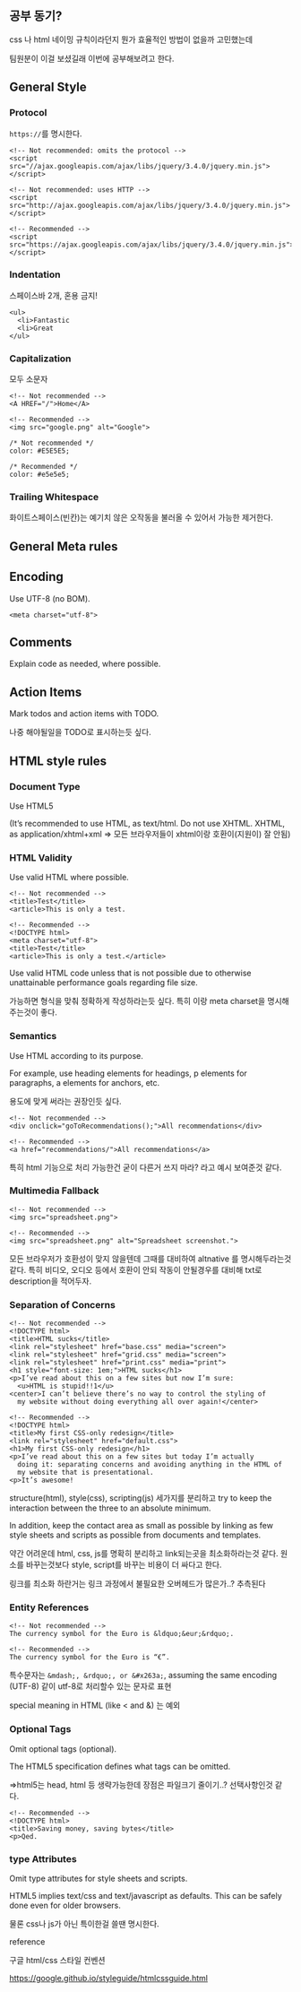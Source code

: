 ## 공부 동기? 

css 나 html 네이밍 규칙이라던지 뭔가 효율적인 방법이 없을까 고민했는데

팀원분이 이걸 보셨길래 이번에 공부해보려고 한다.

## General Style

### Protocol

```https://```를 명시한다.

```
<!-- Not recommended: omits the protocol -->
<script src="//ajax.googleapis.com/ajax/libs/jquery/3.4.0/jquery.min.js"></script>

<!-- Not recommended: uses HTTP -->
<script src="http://ajax.googleapis.com/ajax/libs/jquery/3.4.0/jquery.min.js"></script>

<!-- Recommended -->
<script src="https://ajax.googleapis.com/ajax/libs/jquery/3.4.0/jquery.min.js"></script>
```

###  Indentation

스페이스바 2개, 혼용 금지!

```
<ul>
  <li>Fantastic
  <li>Great
</ul>
```

###  Capitalization

모두 소문자

```
<!-- Not recommended -->
<A HREF="/">Home</A>

<!-- Recommended -->
<img src="google.png" alt="Google">

/* Not recommended */
color: #E5E5E5;

/* Recommended */
color: #e5e5e5;
```

### Trailing Whitespace

화이트스페이스(빈칸)는 예기치 않은 오작동을 불러올 수 있어서 가능한 제거한다.

## General Meta rules

##  Encoding

Use UTF-8 (no BOM).

```
<meta charset="utf-8">
```

## Comments

Explain code as needed, where possible.

## Action Items

Mark todos and action items with TODO.

나중 해야될일을 TODO로 표시하는듯 싶다.

## HTML style rules

### Document Type

Use HTML5

(It’s recommended to use HTML, as text/html. Do not use XHTML. XHTML, as application/xhtml+xml => 모든 브라우저들이 xhtml이랑 호환이(지원이) 잘 안됨)

### HTML Validity

Use valid HTML where possible.
```
<!-- Not recommended -->
<title>Test</title>
<article>This is only a test.

<!-- Recommended -->
<!DOCTYPE html>
<meta charset="utf-8">
<title>Test</title>
<article>This is only a test.</article>
```

Use valid HTML code unless that is not possible due to otherwise unattainable performance goals regarding file size.

가능하면 형식을 맞춰 정확하게 작성하라는듯 싶다. 특히 <!DOCTYPE html> 이랑 meta charset을 명시해주는것이 좋다. 

### Semantics

Use HTML according to its purpose.

For example, use heading elements for headings, p elements for paragraphs, a elements for anchors, etc.

용도에 맞게 써라는 권장인듯 싶다.
```
<!-- Not recommended -->
<div onclick="goToRecommendations();">All recommendations</div>

<!-- Recommended -->
<a href="recommendations/">All recommendations</a>
```

특히 html 기능으로 처리 가능한건 굳이 다른거 쓰지 마라? 라고 예시 보여준것 같다. 

### Multimedia Fallback

```
<!-- Not recommended -->
<img src="spreadsheet.png">

<!-- Recommended -->
<img src="spreadsheet.png" alt="Spreadsheet screenshot.">
```

모든 브라우저가 호환성이 맞지 않을텐데 그때를 대비하여 altnative 를 명시해두라는것 같다.
특히 비디오, 오디오 등에서 호환이 안되 작동이 안될경우를 대비해 txt로 description을 적어두자.

### Separation of Concerns
```
<!-- Not recommended -->
<!DOCTYPE html>
<title>HTML sucks</title>
<link rel="stylesheet" href="base.css" media="screen">
<link rel="stylesheet" href="grid.css" media="screen">
<link rel="stylesheet" href="print.css" media="print">
<h1 style="font-size: 1em;">HTML sucks</h1>
<p>I’ve read about this on a few sites but now I’m sure:
  <u>HTML is stupid!!1</u>
<center>I can’t believe there’s no way to control the styling of
  my website without doing everything all over again!</center>
  
<!-- Recommended -->
<!DOCTYPE html>
<title>My first CSS-only redesign</title>
<link rel="stylesheet" href="default.css">
<h1>My first CSS-only redesign</h1>
<p>I’ve read about this on a few sites but today I’m actually
  doing it: separating concerns and avoiding anything in the HTML of
  my website that is presentational.
<p>It’s awesome!
```

structure(html), style(css), scripting(js) 세가지를 분리하고 try to keep the interaction between the three to an absolute minimum.

In addition, keep the contact area as small as possible by linking as few style sheets and scripts as possible from documents and templates.

약간 어려운데 html, css, js를 명확히 분리하고 link되는곳을 최소화하라는것 같다. 원소를 바꾸는것보다 style, script를 바꾸는 비용이 더 싸다고 한다.

링크를 최소화 하란거는 링크 과정에서 불필요한 오버헤드가 많은가..? 추측된다


### Entity References
```
<!-- Not recommended -->
The currency symbol for the Euro is &ldquo;&eur;&rdquo;.

<!-- Recommended -->
The currency symbol for the Euro is “€”.
```

특수문자는 ```&mdash;, &rdquo;, or &#x263a;```, assuming the same encoding (UTF-8) 같이 utf-8로 처리할수 있는 문자로 표현

special meaning in HTML (like < and &) 는 예외

### Optional Tags

Omit optional tags (optional).

The HTML5 specification defines what tags can be omitted.

=>html5는 head, html 등 생략가능한데 장점은 파일크기 줄이기..? 선택사항인것 같다.

```
<!-- Recommended -->
<!DOCTYPE html>
<title>Saving money, saving bytes</title>
<p>Qed.

```
### type Attributes

Omit type attributes for style sheets and scripts.

HTML5 implies text/css and text/javascript as defaults. This can be safely done even for older browsers.
 
<!-- Not recommended -->
<link rel="stylesheet" href="https://www.google.com/css/maia.css"
    type="text/css">
<!-- Recommended -->
<link rel="stylesheet" href="https://www.google.com/css/maia.css">

물론 css나 js가 아닌 특이한걸 쓸땐 명시한다.





reference

구글 html/css 스타일 컨벤션

https://google.github.io/styleguide/htmlcssguide.html

